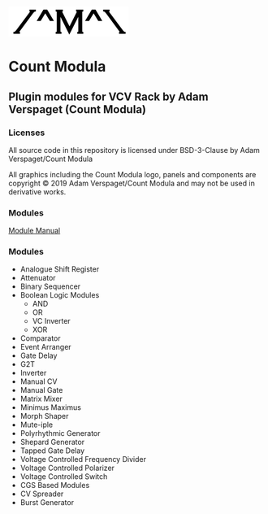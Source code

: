 ![alt text](./img/CountModulaLogo.png "Count Modula")
<h1>Count Modula</h1>
<h2>Plugin modules for VCV Rack by Adam Verspaget (Count Modula)</h2>

<h3>Licenses</h3>

All source code in this repository is licensed under BSD-3-Clause by Adam Verspaget/Count Modula

All graphics including the Count Modula logo, panels and components are copyright © 2019 Adam Verspaget/Count Modula and may not be used in derivative works.

<h3>Modules</h3>

<a href="MANUAL.md">Module Manual</a>

<h3>Modules</h3>
<ul>
<li>Analogue Shift Register
<li>Attenuator
<li>Binary Sequencer
<li>Boolean Logic Modules
	<ul>
		<li>AND
		<li>OR
		<li>VC Inverter
		<li>XOR
	</ul>
<li>Comparator
<li>Event Arranger
<li>Gate Delay
<li>G2T
<li>Inverter
<li>Manual CV
<li>Manual Gate
<li>Matrix Mixer
<li>Minimus Maximus
<li>Morph Shaper
<li>Mute-iple
<li>Polyrhythmic Generator
<li>Shepard Generator
<li>Tapped Gate Delay
<li>Voltage Controlled Frequency Divider
<li>Voltage Controlled Polarizer
<li>Voltage Controlled Switch
<li>CGS Based Modules
<li>CV Spreader
<li>Burst Generator
</ul>




